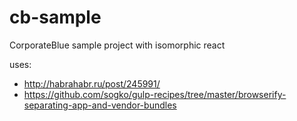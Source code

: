 # cb-sample
CorporateBlue sample project with isomorphic react

uses:
* http://habrahabr.ru/post/245991/
* https://github.com/sogko/gulp-recipes/tree/master/browserify-separating-app-and-vendor-bundles
